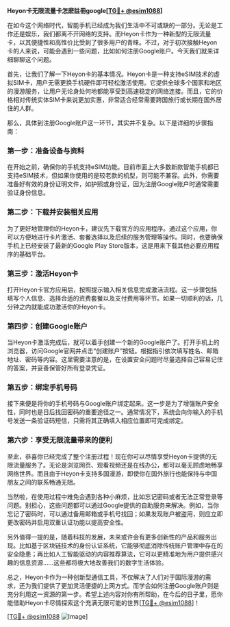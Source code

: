 **Heyon卡无限流量卡怎麽註冊google[[TG💪+ @esim1088](https://t.me/s/esim1088)]**

在如今这个网络时代，智能手机已经成为我们生活中不可或缺的一部分。无论是工作还是娱乐，我们都离不开网络的支持。而Heyon卡作为一种新型的无限流量卡，以其便捷性和高性价比受到了很多用户的青睐。不过，对于初次接触Heyon卡的人来说，可能会遇到一些问题，比如如何注册Google账户。今天我们就来详细聊聊这个问题。

首先，让我们了解一下Heyon卡的基本情况。Heyon卡是一种支持eSIM技术的虚拟SIM卡，用户无需更换手机硬件即可轻松激活使用。它提供全球多个国家和地区的漫游服务，让用户无论身处何地都能享受到高速稳定的网络连接。而且，它的价格相对传统实体SIM卡来说更加实惠，非常适合经常需要跨国旅行或长期在国外居住的人群。

那么，具体到注册Google账户这一环节，其实并不复杂。以下是详细的步骤指南：

### 第一步：准备设备与资料

在开始之前，确保你的手机支持eSIM功能。目前市面上大多数新款智能手机都已支持eSIM技术，但如果你使用的是较老款的机型，则可能不兼容。此外，你需要准备好有效的身份证明文件，如护照或身份证，因为注册Google账户时通常需要验证身份信息。

### 第二步：下载并安装相关应用

为了更好地管理你的Heyon卡，建议先下载官方的应用程序。通过这个应用，你可以方便地进行卡片激活、套餐选择以及后续的服务管理等操作。同时，也要确保手机上已经安装了最新的Google Play Store版本，这是用来下载其他必要应用程序的基础平台。

### 第三步：激活Heyon卡

打开Heyon卡官方应用后，按照提示输入相关信息完成激活流程。这一步骤包括填写个人信息、选择合适的资费套餐以及支付费用等环节。如果一切顺利的话，几分钟之内就能成功激活你的Heyon卡。

### 第四步：创建Google账户

当Heyon卡激活完成后，就可以着手创建一个新的Google账户了。打开手机上的浏览器，访问Google官网并点击“创建账户”按钮。根据指引依次填写姓名、邮箱地址、密码等内容。这里需要注意的是，在设置安全问题时尽量选择自己容易记住的答案，并妥善保管好所有登录凭证。

### 第五步：绑定手机号码

接下来便是将你的手机号码与Google账户绑定起来。这一步是为了增强账户安全性，同时也是日后找回密码的重要途径之一。通常情况下，系统会向你输入的手机号发送一条验证码短信，只需将其正确填入相应位置即可完成绑定。

### 第六步：享受无限流量带来的便利

至此，恭喜你已经完成了整个注册过程！现在你可以尽情享受Heyon卡提供的无限流量服务了。无论是浏览网页、观看视频还是在线办公，都可以毫无顾虑地畅享网络世界。而且由于Heyon卡支持多国漫游，即使你在国外旅行也能保持与中国朋友之间的联系畅通无阻。

当然啦，在使用过程中难免会遇到各种小麻烦，比如忘记密码或者无法正常登录等问题。别担心，这些问题都可以通过Google提供的自助服务来解决。例如，当你忘记了密码时，可以通过备用邮箱或手机号找回；如果发现账户被盗用，则应立即更改密码并启用双重认证功能以提高安全性。

另外值得一提的是，随着科技的发展，未来或许会有更多创新性的产品和服务出现。比如基于区块链技术的身份认证系统，它能够彻底消除传统账户管理中存在的安全隐患；再比如人工智能驱动的内容推荐算法，它可以更精准地为用户提供感兴趣的信息资源……这些都将极大地改善我们的数字生活体验。

总之，Heyon卡作为一种创新型通信工具，不仅解决了人们对于国际漫游的需求，还为我们提供了更加灵活便捷的上网方式。而学会如何注册Google账户则是充分利用这一资源的第一步。希望上述内容对你有所帮助，在今后的日子里，愿你能借助Heyon卡尽情探索这个充满无限可能的世界[[TG💪+ @esim1088](https://t.me/s/esim1088)]！

[[TG💪+ @esim1088](https://t.me/s/esim1088) ![Image](https://i.postimg.cc/4NQfJmqS/Snipaste-2025-05-13-00-14-12.png)]